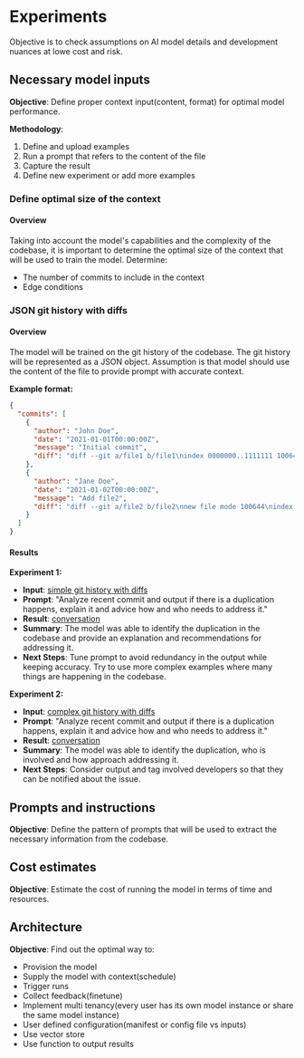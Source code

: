 # Experiments

Objective is to check assumptions on AI model details and development nuances at lowe cost and risk.

## Necessary model inputs
**Objective**: Define proper context input(content, format) for optimal model performance.

**Methodology**:
1. Define and upload examples
2. Run a prompt that refers to the content of the file
3. Capture the result
4. Define new experiment or add more examples

### Define optimal size of the context
#### Overview
Taking into account the model's capabilities and the complexity of the codebase, it is important to determine the optimal size of the context that will be used to train the model.
Determine:
- The number of commits to include in the context
- Edge conditions

### JSON git history with diffs
#### Overview
The model will be trained on the git history of the codebase. The git history will be represented as a JSON object.
Assumption is that model should use the content of the file to provide prompt with accurate context.

**Example format:**
```json
{
  "commits": [
    {
      "author": "John Doe",
      "date": "2021-01-01T00:00:00Z",
      "message": "Initial commit",
      "diff": "diff --git a/file1 b/file1\nindex 0000000..1111111 100644\n--- a/file1\n+++ b/file1\n@@ -1,2 +1,2 @@\n-line1\n+line2\n line2\n line3\n"
    },
    {
      "author": "Jane Doe",
      "date": "2021-01-02T00:00:00Z",
      "message": "Add file2",
      "diff": "diff --git a/file2 b/file2\nnew file mode 100644\nindex 0000000..1111111\n--- /dev/null\n+++ b/file2\n@@ -0,0 +1,2 @@\n+line1\n+line2\n"
    }
  ]
}
```

#### Results

**Experiment 1:**
- **Input**: [simple git history with diffs](./examples/duplicates_simple/context.json)
- **Prompt**: "Analyze recent commit and output if there is a duplication happens, explain it and advice how and who needs to address it."
- **Result**: [conversation](./conversations/duplicates_simple_with_instruction_and_prompt.md)
- **Summary**: The model was able to identify the duplication in the codebase and provide an explanation and recommendations for addressing it.
- **Next Steps**: Tune prompt to avoid redundancy in the output while keeping accuracy.
Try to use more complex examples where many things are happening in the codebase.

**Experiment 2:**
- **Input**: [complex git history with diffs](./examples/duplicates_extended/context.json)
- **Prompt**: "Analyze recent commit and output if there is a duplication happens, explain it and advice how and who needs to address it."
- **Result**: [conversation](./conversations/duplicates_extended_with_instruction_and_prompt.md)
- **Summary**: The model was able to identify the duplication, who is involved and how approach addressing it.
- **Next Steps**: Consider output and tag involved developers so that they can be notified about the issue.

## Prompts and instructions
**Objective**: Define the pattern of prompts that will be used to extract the necessary information from the codebase.

## Cost estimates
**Objective**: Estimate the cost of running the model in terms of time and resources.

## Architecture
**Objective**: Find out the optimal way to:
- Provision the model
- Supply the model with context(schedule)
- Trigger runs
- Collect feedback(finetune)
- Implement multi tenancy(every user has its own model instance or share the same model instance)
- User defined configuration(manifest or config file vs inputs)
- Use vector store
- Use function to output results